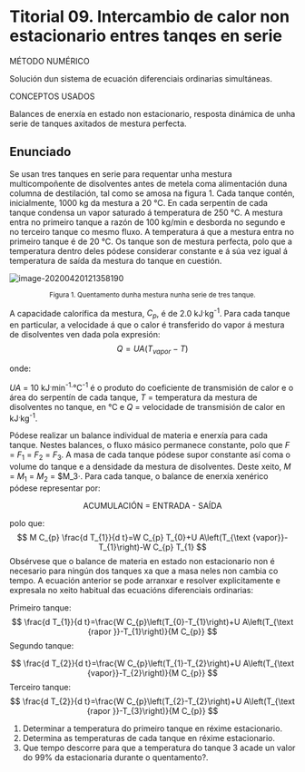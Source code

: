 # Titorial 09. Intercambio de calor non estacionario entres tanqes en serie

MÉTODO NUMÉRICO

Solución dun sistema de ecuación diferenciais ordinarias simultáneas.

CONCEPTOS USADOS

Balances de enerxía en estado non estacionario, resposta dinámica de unha serie de
tanques axitados de mestura perfecta.

## Enunciado

Se usan tres tanques en serie para requentar unha mestura multicompoñente de disolventes antes de metela coma alimentación duna columna de destilación, tal como se amosa na figura 1. Cada tanque contén, inicialmente, 1000 kg da mestura a 20 °C. En cada serpentín de cada tanque condensa un vapor saturado á temperatura de 250 °C. A mestura entra no primeiro tanque a razón de 100 kg/min e desborda no segundo e no terceiro tanque co mesmo fluxo. A temperatura á que a mestura entra no primeiro tanque é de 20 °C. Os tanque son de mestura perfecta, polo que a temperatura dentro deles pódese considerar constante e á súa vez igual á temperatura de saída da mestura do tanque en cuestión.

![image-20200420121358190](image-20200420121358190.png)

<center>
	<small>
        Figura 1. Quentamento dunha mestura nunha serie de tres tanque.
	</small> 
</center>



A capacidade calorífica da mestura, $C_p$, é de 2.0 kJ<sup>.</sup>kg<sup>-1</sup>. Para cada tanque en particular, a velocidade á que o calor é transferido do vapor á mestura de disolventes ven dada pola expresión:
$$
Q = UA \left ( T_{vapor} -T \right )
$$

onde: 

$UA$ = 10 kJ<sup>.</sup>min<sup>-1</sup><sup>.</sup>°C<sup>-1</sup> é o produto do coeficiente de transmisión de calor e o área do serpentín de cada tanque,
$T$ = temperatura da mestura de disolventes no tanque, en °C e
$Q$ = velocidade de transmisión de calor en  kJ<sup>.</sup>kg<sup>-1</sup>.

Pódese realizar un balance individual de materia e enerxía para cada tanque. Nestes balances, o fluxo másico  permanece constante, polo que $F$ = $F_1$ = $F_2$ = $F_3$. A masa de cada tanque pódese supor constante así coma o volume do tanque e a densidade da mestura de disolventes. Deste xeito, $M$ = $M_1$ = $M_2$ = $M_3·. Para cada tanque, o balance de enerxía xenérico pódese representar por:

<center>
ACUMULACIÓN = ENTRADA - SAÍDA
</center>

polo que:
$$
M C_{p} \frac{d T_{1}}{d t}=W C_{p} T_{0}+U A\left(T_{\text {vapor}}-T_{1}\right)-W C_{p} T_{1}
$$
Obsérvese que o balance de materia en estado non estacionario non é necesario para ningún dos tanques xa que a masa neles non cambia co tempo. A ecuación anterior se pode arranxar e resolver explicitamente e expresala no xeito habitual das ecuacións diferenciais ordinarias:

Primeiro tanque:
$$
\frac{d T_{1}}{d t}=\frac{W C_{p}\left(T_{0}-T_{1}\right)+U A\left(T_{\text {rapor }}-T_{1}\right)}{M C_{p}}
$$
Segundo tanque:

$$
\frac{d T_{2}}{d t}=\frac{W C_{p}\left(T_{1}-T_{2}\right)+U A\left(T_{\text {vapor}}-T_{2}\right)}{M C_{p}}
$$
Terceiro tanque:
$$
\frac{d T_{2}}{d t}=\frac{W C_{p}\left(T_{2}-T_{2}\right)+U A\left(T_{\text {rapor }}-T_{3}\right)}{M C_{p}}
$$

1. Determinar a temperatura do primeiro tanque en réxime estacionario.
2. Determina as temperaturas de cada tanque en réxime estacionario.
3. Que tempo descorre para que a temperatura do tanque 3 acade un valor do 99% da estacionaria durante o quentamento?.